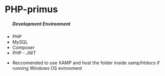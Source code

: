 # PHP-primus

<ul>
  <h5>Development Environment</h5>
  <li>PHP</li>
  <li>MySQL</li>
  <li>Composer</li>
  <li>PHP - JWT<li>
  
  <p>Reccomended to use XAMP and host the folder inside xamp/htdocs if running Windows OS evironment</p>
</ul>
